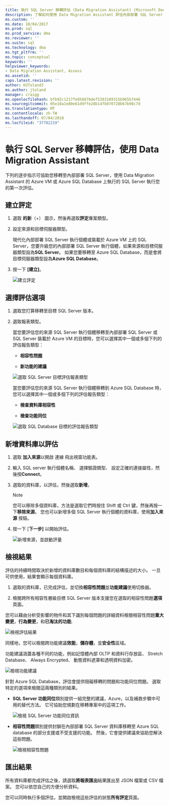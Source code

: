 ```yaml
---
title: 執行 SQL Server 移轉評估 (Data Migration Assistant) |Microsoft Docs
description: 了解如何使用 Data Migration Assistant 評估內部部署 SQL Server 移轉至另一個 SQL Server 或 Azure SQL Database 之前
ms.custom: ''
ms.date: 10/04/2017
ms.prod: sql
ms.prod_service: dma
ms.reviewer: ''
ms.suite: sql
ms.technology: dma
ms.tgt_pltfrm: ''
ms.topic: conceptual
keywords: ''
helpviewer_keywords:
- Data Migration Assistant, Assess
ms.assetid: ''
caps.latest.revision: ''
author: HJToland3
ms.author: jtoland
manager: craigg
ms.openlocfilehash: bfb92c1217fe95687bdef5203189315b965b7446
ms.sourcegitcommit: 05e18a1e80e61d9ffe28b14fb070728b67b98c7d
ms.translationtype: MT
ms.contentlocale: zh-TW
ms.lasthandoff: 07/04/2018
ms.locfileid: "37782219"
---
```

# <a name="perform-a-sql-server-migration-assessment-with-data-migration-assistant"></a>執行 SQL Server 移轉評估，使用 Data Migration Assistant

下列的逐步指示可協助您移轉至內部部署 SQL Server，使用 Data Migration Assistant 的 Azure VM 或 Azure SQL Database 上執行的 SQL Server 執行您的第一次評估。

## <a name="create-an-assessment"></a>建立評定

1.  選取 **的新**（+） 圖示，然後再選取**評定**專案類型。

2.  設定來源和目標伺服器類型。

    現代化內部部署 SQL Server 執行個體或裝載於 Azure VM 上的 SQL Server，您要升級您的內部部署 SQL Server 執行個體，如果來源和目標伺服器類型設為**SQL Server**。 如果您要移轉至 Azure SQL Database，而是會將目標伺服器類型設為**Azure SQL Database**。

3.  按一下 **[建立]**。

    ![建立評定](../dma/media/NewAssessment.png)

## <a name="choose-assessment-options"></a>選擇評估選項

1. 選取您打算移轉至目標 SQL Server 版本。

2. 選取報表類型。

   當您要評估您的來源 SQL Server 執行個體移轉至內部部署 SQL Server 或 SQL Server 裝載於 Azure VM 的目標時，您可以選擇其中一個或多個下列的評估報告類型：

    -   **相容性問題**

    -   **新功能的建議**

    ![選取 SQL Server 目標評估報表類型](../dma/media/AssessmentTypes.png)

   當您要評估您的來源 SQL Server 執行個體移轉到 Azure SQL Database 時，您可以選擇其中一個或多個下列的評估報告類型：

    -   **檢查資料庫相容性**

    -   **檢查功能同位**

    ![選取 SQL Database 目標的評估報告類型](../dma/media/AssessmentTypes_Azure.png)

## <a name="add-databases-to-assess"></a>新增資料庫以評估

1.  選取 **加入來源**以開啟 連線 飛出視窗功能表。

2.  輸入 SQL server 執行個體名稱、 選擇驗證類型、 設定正確的連接屬性，然後按**Connect**。

3.  選取的資料庫，以評估，然後選取**新增**。

    > [!NOTE] 
    > 您可以移除多個資料庫，方法是選取它們時按住 Shift 或 Ctrl 鍵，然後再按一下**移除來源**。 您也可以新增多個 SQL Server 執行個體的資料庫，使用**加入來源** 按鈕。

4.  按一下 [**下一步]** 以開始評估。

    ![新增來源，並啟動評量](../dma/media/SelectDatabase.png)

## <a name="view-results"></a>檢視結果

評估的持續時間取決於新增的資料庫數目和每個資料庫的結構描述的大小。 一旦可供使用，結果會顯示每個資料庫。

1.  選取的資料庫，已完成評估，並切換**相容性問題**並**功能建議**使用切換器。

2.  檢閱跨所有相容性層級目標 SQL Server 版本支援您在選取的相容性問題**選項**頁面。

您可以藉由分析受影響的物件和其下識別每個問題的詳細資料檢閱相容性問題**重大變更**，**行為變更**，和**已淘汰的功能**.

![檢視評估結果](../dma/media/ReviewResults.png)

同樣地，您可以檢閱跨功能建議**效能**，**儲存體**，並**安全性**區域。

功能建議涵蓋各種不同的功能，例如記憶體內部 OLTP 和資料行存放區、 Stretch Database、 Always Encrypted、 動態資料遮罩和透明資料加密。

![檢視功能建議](../dma/media/FeatureRecommendations.png)

針對 Azure SQL Database，評估會提供阻礙移轉的問題和功能同位問題。 選取特定的選項來檢閱這兩種類別的結果。

- **SQL Server 功能同位**類別提供一組完整的建議，Azure，以及補救步驟中可用的替代方法。 它可協助您規劃在移轉專案中的這項工作。

  ![檢視 SQL Server 功能同位資訊](../dma/media/SQLFeatureParity.png)

- **相容性問題**類別提供封鎖在內部部署 SQL Server 資料庫移轉至 Azure SQL database 的部分支援或不受支援的功能。 然後，它會提供建議來協助您解決這些問題。

  ![檢視相容性問題](../dma/media/CompatibilityIssues.png)

## <a name="export-results"></a>匯出結果

所有資料庫都完成評估之後，請選取**將報表匯出**結果匯出至 JSON 檔案或 CSV 檔案。 您可以依您自己的方便分析資料。

您可以同時執行多個評估，並開啟檢視這些評估的狀態**所有評定**頁面。
